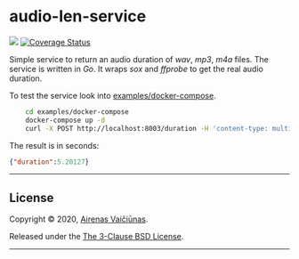 # audio-len-service

![](https://github.com/airenas/audio-len-service/workflows/Go/badge.svg) [![Coverage Status](https://coveralls.io/repos/github/airenas/audio-len-service/badge.svg)](https://coveralls.io/github/airenas/audio-len-service)

Simple service to return an audio duration of *wav*, *mp3*, *m4a* files. The service is written in *Go*. It wraps *sox* and *ffprobe* to get the real audio duration.

To test the service look into [examples/docker-compose](examples/docker-compose).  

```bash
    cd examples/docker-compose
    docker-compose up -d
    curl -X POST http://localhost:8003/duration -H 'content-type: multipart/form-data' -F file=@1.mp3
```

The result is in seconds:

```json
{"duration":5.20127}
```

---

## License

Copyright © 2020, [Airenas Vaičiūnas](https://githum.com/airenas).

Released under the [The 3-Clause BSD License](LICENSE).

---
